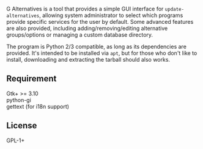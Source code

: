 G Alternatives is a tool that provides a simple GUI interface for `update-alternatives`, allowing system administrator to select which programs provide specific services for the user by default. Some advanced features are also provided, including adding/removing/editing alternative groups/options or managing a custom database directory.

The program is Python 2/3 compatible, as long as its dependencies are provided. It's intended to be installed via `apt`, but for those who don't like to install, downloading and extracting the tarball should also works.

Requirement
-----------
Gtk+ >= 3.10  
python-gi  
gettext (for i18n support)

License
---------
GPL-1+

